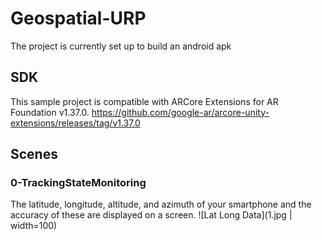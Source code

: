 # Geospatial-URP

The project is currently set up to build an android apk

## SDK
This sample project is compatible with ARCore Extensions for AR Foundation v1.37.0.
https://github.com/google-ar/arcore-unity-extensions/releases/tag/v1.37.0

## Scenes

### 0-TrackingStateMonitoring

The latitude, longitude, altitude, and azimuth of your smartphone and the accuracy of these are displayed on a screen.
![Lat Long Data](1.jpg | width=100)
